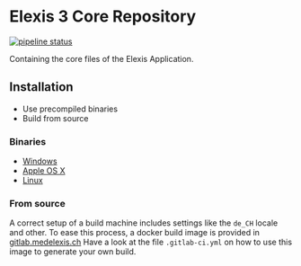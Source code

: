 # Elexis 3 Core Repository
[![pipeline status](https://gitlab.medelexis.ch/elexis/elexis-3-core/badges/master/pipeline.svg)](https://gitlab.medelexis.ch/elexis/elexis-3-core/-/commits/f25569)

Containing the core files of the Elexis Application.
## Installation
- Use precompiled binaries
- Build from source
### Binaries
- [Windows](http://download.elexis.info/elexis/3.10/products/Elexis3-win32.win32.x86_64.zip)
- [Apple OS X](http://download.elexis.info/elexis/3.10/products/Elexis3-macosx.cocoa.x86_64.zip)
- [Linux](http://download.elexis.info/elexis/3.10/products/Elexis3-linux.gtk.x86_64.zip)

### From source

A correct setup of a build machine includes settings like the `de_CH` locale and other.
To ease this process, a docker build image is provided in 
[gitlab.medelexis.ch](https://gitlab.medelexis.ch/elexis/docker-build/container_registry "gitlab.medelexis.ch") 
Have a look at the file `.gitlab-ci.yml` on how to use this image to generate your own build.
